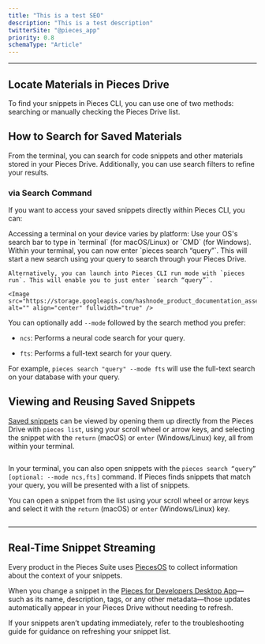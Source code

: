 ```yaml
---
title: "This is a test SEO"
description: "This is a test description"
twitterSite: "@pieces_app"
priority: 0.8
schemaType: "Article"
---
```


***

## Locate Materials in Pieces Drive

To find your snippets in Pieces CLI, you can use one of two methods: searching or manually checking the Pieces Drive list.

## How to Search for Saved Materials

From the terminal, you can search for code snippets and other materials stored in your Pieces Drive. Additionally, you can use search filters to refine your results.

### via Search Command

If you want to access your saved snippets directly within Pieces CLI, you can:

<Steps>
  <Step title="Open a Terminal">
    Accessing a terminal on your device varies by platform: Use your OS's search bar to type in `terminal` (for macOS/Linux) or `CMD` (for Windows).
  </Step>

  <Step title="Enter Search Command">
    Within your terminal, you can now enter `pieces search “query”`. This will start a new search using your query to search through your Pieces Drive.

    Alternatively, you can launch into Pieces CLI run mode with `pieces run`. This will enable you to just enter `search “query”`.

    <Image src="https://storage.googleapis.com/hashnode_product_documentation_assets/cli_assets/pieces_drive/search_reuse/ncs_search_results.png" alt="" align="center" fullwidth="true" />
  </Step>
</Steps>

You can optionally add `--mode` followed by the search method you prefer:

* `ncs`: Performs a neural code search for your query.

* `fts`: Performs a full-text search for your query.

For example, `pieces search "query" --mode fts` will use the full-text search on your database with your query.

## Viewing and Reusing Saved Snippets

[Saved snippets](https://docs.pieces.app/products/cli/drive/saving-materials) can be viewed by opening them up directly from the Pieces Drive with `pieces list`, using your scroll wheel or arrow keys, and selecting the snippet with the `return` (macOS) or `enter` (Windows/Linux) key, all from within your terminal.

<Image src="https://storage.googleapis.com/hashnode_product_documentation_assets/cli_assets/pieces_drive/search_reuse/pieces_drive_list.png" alt="" align="center" fullwidth="true" />

In your terminal, you can also open snippets with the `pieces search “query” [optional: --mode ncs,fts]` command. If Pieces finds snippets that match your query, you will be presented with a list of snippets.

You can open a snippet from the list using your scroll wheel or arrow keys and select it with the `return` (macOS) or `enter` (Windows/Linux) key.

<Image src="https://storage.googleapis.com/hashnode_product_documentation_assets/cli_assets/pieces_drive/search_reuse/search_snippets.gif" alt="" align="middle" fullwidth="true" />

***

## Real-Time Snippet Streaming

Every product in the Pieces Suite uses [PiecesOS](https://docs.pieces.app/products/core-dependencies/pieces-os) to collect information about the context of your snippets.

When you change a snippet in the [Pieces for Developers Desktop App](https://docs.pieces.app/products/desktop)—such as its name, description, tags, or any other metadata—those updates automatically appear in your Pieces Drive without needing to refresh.

<Callout type="tip">
  If your snippets aren’t updating immediately, refer to the troubleshooting guide for guidance on refreshing your snippet list.
</Callout>